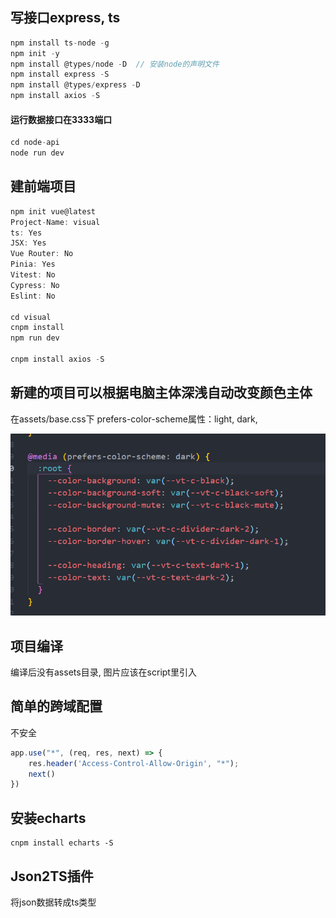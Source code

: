 ## 写接口express, ts

```js
npm install ts-node -g
npm init -y
npm install @types/node -D  // 安装node的声明文件
npm install express -S
npm install @types/express -D
npm install axios -S
```



#### 运行数据接口在3333端口

```js
cd node-api
node run dev
```



## 建前端项目

```js
npm init vue@latest
Project-Name: visual
ts: Yes
JSX: Yes
Vue Router: No
Pinia: Yes
Vitest: No
Cypress: No
Eslint: No

cd visual
cnpm install
npm run dev

cnpm install axios -S
```



## 新建的项目可以根据电脑主体深浅自动改变颜色主体

在assets/base.css下    prefers-color-scheme属性：light, dark, 

![image-20220417183426900](README.assets/image-20220417183426900.png)



## 项目编译

编译后没有assets目录, 图片应该在script里引入



## 简单的跨域配置

不安全

```js
app.use("*", (req, res, next) => {
    res.header('Access-Control-Allow-Origin', "*");
    next()
})
```



## 安装echarts

```
cnpm install echarts -S
```



## Json2TS插件

将json数据转成ts类型